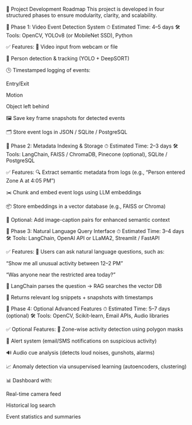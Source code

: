 🚧 Project Development Roadmap
This project is developed in four structured phases to ensure modularity, clarity, and scalability.

🔹 Phase 1: Video Event Detection System
⏱ Estimated Time: 4–5 days
🛠 Tools: OpenCV, YOLOv8 (or MobileNet SSD), Python

✅ Features:
🎥 Video input from webcam or file

🧍 Person detection & tracking (YOLO + DeepSORT)

🕒 Timestamped logging of events:

Entry/Exit

Motion

Object left behind

🖼 Save key frame snapshots for detected events

🗂 Store event logs in JSON / SQLite / PostgreSQL

🔹 Phase 2: Metadata Indexing & Storage
⏱ Estimated Time: 2–3 days
🛠 Tools: LangChain, FAISS / ChromaDB, Pinecone (optional), SQLite / PostgreSQL

✅ Features:
🔍 Extract semantic metadata from logs (e.g., “Person entered Zone A at 4:05 PM”)

✂️ Chunk and embed event logs using LLM embeddings

📦 Store embeddings in a vector database (e.g., FAISS or Chroma)

🧠 Optional: Add image-caption pairs for enhanced semantic context

🔹 Phase 3: Natural Language Query Interface
⏱ Estimated Time: 3–4 days
🛠 Tools: LangChain, OpenAI API or LLaMA2, Streamlit / FastAPI

✅ Features:
💬 Users can ask natural language questions, such as:

“Show me all unusual activity between 12–2 PM”

“Was anyone near the restricted area today?”

🧠 LangChain parses the question → RAG searches the vector DB

📄 Returns relevant log snippets + snapshots with timestamps

🔹 Phase 4: Optional Advanced Features
⏱ Estimated Time: 5–7 days (optional)
🛠 Tools: OpenCV, Scikit-learn, Email APIs, Audio libraries

✅ Optional Features:
📍 Zone-wise activity detection using polygon masks

🚨 Alert system (email/SMS notifications on suspicious activity)

🔊 Audio cue analysis (detects loud noises, gunshots, alarms)

📈 Anomaly detection via unsupervised learning (autoencoders, clustering)

📊 Dashboard with:

Real-time camera feed

Historical log search

Event statistics and summaries